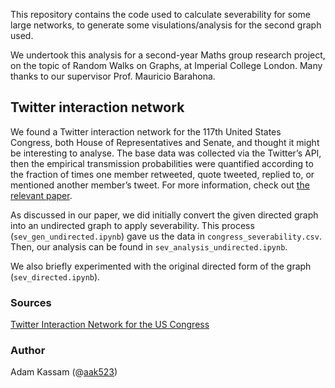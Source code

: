 This repository contains the code used to calculate severability for some large networks, to generate some visulations/analysis for the second graph used.

We undertook this analysis for a second-year Maths group research project, on the topic of Random Walks on Graphs, at Imperial College London. Many thanks to our supervisor Prof. Mauricio Barahona.

## Twitter interaction network

We found a Twitter interaction network for the 117th United States Congress, both House of Representatives and Senate, and thought it might be interesting to analyse. The base data was collected via the Twitter’s API, then the empirical transmission probabilities were quantified according to the fraction of times one member retweeted, quote tweeted, replied to, or mentioned another member’s tweet. For more information, check out [the relevant paper](https://pmc.ncbi.nlm.nih.gov/articles/PMC10493874/).

As discussed in our paper, we did initially convert the given directed graph into an undirected graph to apply severability. This process (`sev_gen_undirected.ipynb`) gave us the data in `congress_severability.csv`. Then, our analysis can be found in `sev_analysis_undirected.ipynb`.

We also briefly experimented with the original directed form of the graph (`sev_directed.ipynb`).

### Sources
[Twitter Interaction Network for the US Congress](https://snap.stanford.edu/data/congress-twitter.html)

### Author
Adam Kassam (@[aak523](mailto:adam.kassam23@imperial.ac.uk))
